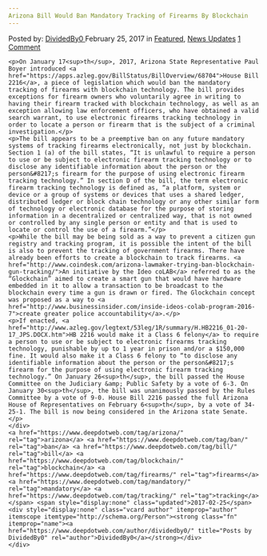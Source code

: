 ```yaml
---
Arizona Bill Would Ban Mandatory Tracking of Firearms By Blockchain
---
```

<article class="post-listing post-18331 post type-post status-publish format-standard has-post-thumbnail hentry  tag-arizona tag-ban tag-bill tag-blockchain tag-firearms tag-mandatory tag-tracking">
    <div class="post-inner">
        <span>Posted by: <a href="https://www.deepdotweb.com/author/dividedby0/" title="">DividedBy0 </a></span>
    <span>February 25, 2017</span>
    <span>in <a href="https://www.deepdotweb.com/category/deepdot-news/" rel="category tag">Featured</a>, <a href="https://www.deepdotweb.com/category/news-updates/" rel="category tag">News Updates</a></span>
    <span><a href="https://www.deepdotweb.com/2017/02/25/arizona-bill-ban-mandatory-tracking-firearms-blockchain/#comments">1 Comment</a></span>
    </p>
    <div class="clear"></div>
    
    <p>On January 17<sup>th</sup>, 2017, Arizona State Representative Paul Boyer introduced <a href="https://apps.azleg.gov/BillStatus/BillOverview/68704">House Bill 2216</a>, a piece of legislation which would ban the mandatory tracking of firearms with blockchain technology. The bill provides exceptions for firearm owners who voluntarily agree in writing to having their firearm tracked with blockchain technology, as well as an exception allowing law enforcement officers, who have obtained a valid search warrant, to use electronic firearms tracking technology in order to locate a person or firearm that is the subject of a criminal investigation.</p>
    <p>The bill appears to be a preemptive ban on any future mandatory systems of tracking firearms electronically, not just by blockchain. Section 1 (a) of the bill states, “It is unlawful to require a person to use or be subject to electronic firearm tracking technology or to disclose any identifiable information about the person or the person&#8217;s firearm for the purpose of using electronic firearm tracking technology.” In section D of the bill, the term electronic firearm tracking technology is defined as, “a platform, system or device or a group of systems or devices that uses a shared ledger, distributed ledger or block chain technology or any other similar form of technology or electronic database for the purpose of storing information in a decentralized or centralized way, that is not owned or controlled by any single person or entity and that is used to locate or control the use of a firearm.”</p>
    <p>While the bill may be being sold as a way to prevent a citizen gun registry and tracking program, it is possible the intent of the bill is also to prevent the tracking of government firearms. There have already been efforts to create a blockchain to track firearms. <a href="http://www.coindesk.com/arizona-lawmaker-trying-ban-blockchain-gun-tracking/">An initiative by the Ideo coLAB</a> referred to as the “Glockchain” aimed to create a smart gun that would have hardware embedded in it to allow a transaction to be broadcast to the blockchain every time a gun is drawn or fired. The Glockchain concept was proposed as a way to <a href="http://www.businessinsider.com/inside-ideos-colab-program-2016-7">create greater police accountability</a>.</p>
    <p>If enacted, <a href="http://www.azleg.gov/legtext/53leg/1R/summary/H.HB2216_01-20-17_JPS.DOCX.htm">HB 2216 would make it a Class 6 felony</a> to require a person to use or be subject to electronic firearms tracking technology, punishable by up to 1 year in prison and/or a $150,000 fine. It would also make it a Class 6 felony to “to disclose any identifiable information about the person or the person&#8217;s firearm for the purpose of using electronic firearm tracking technology.” On January 26<sup>th</sup>, the bill passed the House Committee on the Judiciary &amp; Public Safety by a vote of 6-3. On January 30<sup>th</sup>, the bill was unanimously passed by the Rules Committee by a vote of 9-0. House Bill 2216 passed the full Arizona House of Representatives on February 6<sup>th</sup>, by a vote of 34-25-1. The bill is now being considered in the Arizona state Senate.</p>
    </div>
    <a href="https://www.deepdotweb.com/tag/arizona/" rel="tag">arizona</a> <a href="https://www.deepdotweb.com/tag/ban/" rel="tag">ban</a> <a href="https://www.deepdotweb.com/tag/bill/" rel="tag">bill</a> <a href="https://www.deepdotweb.com/tag/blockchain/" rel="tag">blockchain</a> <a href="https://www.deepdotweb.com/tag/firearms/" rel="tag">firearms</a> <a href="https://www.deepdotweb.com/tag/mandatory/" rel="tag">mandatory</a> <a href="https://www.deepdotweb.com/tag/tracking/" rel="tag">tracking</a></span> <span style="display:none" class="updated">2017-02-25</span>
    <div style="display:none" class="vcard author" itemprop="author" itemscope itemtype="http://schema.org/Person"><strong class="fn" itemprop="name"><a href="https://www.deepdotweb.com/author/dividedby0/" title="Posts by DividedBy0" rel="author">DividedBy0</a></strong></div>
    </div>
</article>

